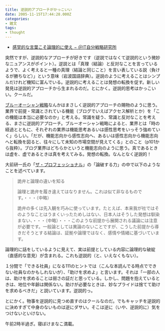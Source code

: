 ```yaml
---
title: 逆説的アプローチがかっこいい
date: 2005-11-15T17:44:28.000Z
categories:
- 雑文
tags:
- thought
---
```

*   [感覚的な言葉こそ論理的に使え − ＠IT自分戦略研究所](http://jibun.atmarkit.co.jp/lskill01/rensai/kokugo04/kokugo01.html)

<!-- more -->

突然ですが、逆説的なアプローチが好きです（逆説ではなくて逆説的という微妙なニュアンスがポイント）。逆説とは「真理（結論）と反対なことを言っているようで、よく考えると一種の真理（結論と同じこと）を言い表している説（負けるが勝ちなど）」という意味（岩波国語辞典）。逆説のように考えることはシンプルだけれど機知に富んでいる。逆説的に考えることは発想の転換を促す。新しい発見は逆説的アプローチから生まれるのだ。とにかく。逆説的思考はかっこいい。クールだ。

[ブルーオーシャン戦略](http://www.amazon.co.jp/exec/obidos/ASIN/4270000708/ref=nosim/yutakayamaguc-22)なんかはまさしく逆説的アプローチの賜物のように思う。業界で前提・常識とされている機能（ブログでいえばアクセス解析とか）を「この機能は本当に必要なのか」と考える。常識を疑う、常識と反対なことを考える、まさに逆説的アプローチ。ブルーオーシャン戦略によると、業界とは「時の経過とともに、それぞれの業界は機能思考あるいは感性思考をいっそう強めていく」らしい。「だが、機能志向から感性志向へ、あるいは感性志向から機能志向へと転換を図ると、往々にして未知の市場空間が見えてくる」とのこと（p101から抜粋）。ブログ業界はどちらかというと機能志向のように思う。真であるときは虚を、虚であるときは真を考えてみる。発想の転換。なんとなく逆説的！　

大前研一氏の「[ザ・プロフェッショナル](http://www.amazon.co.jp/exec/obidos/ASIN/4478375011/ref=nosim/yutakayamaguc-22)」の「論破する力」の中で以下のようなことを述べています。

> 詭弁と論理の違いを知る
> 
> 論理と詭弁を履き違えてはなりません。これは似て非なるものです。・・・（中略）
> 
> 詭弁の多くは先入観を巧みに使っています。たとえば、本来我が社ではそのようなことはうまくいったためしはない、日本人はそうした発想は馴染まない、・・・（中略）・・・このような前提から展開される議論には注意が必要です。一般論としては異論のないことですが、こうした前提から導きだそうとする結論は、証拠や論理ではなく、感情や情緒に基づいています。

論理的に話をしているように見えて、実は前提としている内容に論理的な破綻（直感的な意見）が含まれる。これも逆説的（と、いえなくもない）。

１分間で「できる社員」になる111のヒントでは（こんな本読んでる時点でできない社員なのかもしれないが）、「助けを求めよ」と言います。それは「一部の人は、助けを求めることは弱さの証だと思っている。しかし、問題を抱えているときは、地位や年齢は関係ない。助けが必要なときは、妙なプライドは捨てて助けを求めるべきだ」と説いています。逆説的っ。

とにかく。物事を逆説的に見つめ直すのはクールなのだ。でもキャッチを逆説的に決めすぎて中身のないものは逆にダサい。そこは逆に（いや、逆説的に）気をつけないといけない。

午前2時半過ぎ。寝ぼけまなこ満載。
